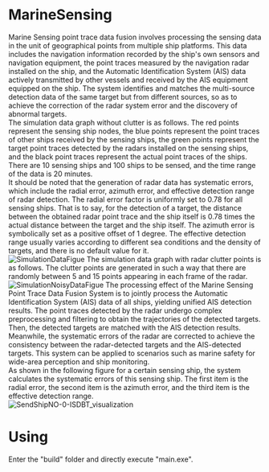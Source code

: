 # MarineSensing
Marine Sensing point trace data fusion involves processing the sensing data in the unit of geographical points from multiple ship platforms. This data includes the navigation information recorded by the ship's own sensors and navigation equipment, the point traces measured by the navigation radar installed on the ship, and the Automatic Identification System (AIS) data actively transmitted by other vessels and received by the AIS equipment equipped on the ship. The system identifies and matches the multi-source detection data of the same target but from different sources, so as to achieve the correction of the radar system error and the discovery of abnormal targets.<br>
The simulation data graph without clutter is as follows. The red points represent the sensing ship nodes, the blue points represent the point traces of other ships received by the sensing ships, the green points represent the target point traces detected by the radars installed on the sensing ships, and the black point traces represent the actual point traces of the ships. There are 10 sensing ships and 100 ships to be sensed, and the time range of the data is 20 minutes.<br>
It should be noted that the generation of radar data has systematic errors, which include the radial error, azimuth error, and effective detection range of radar detection. The radial error factor is uniformly set to 0.78 for all sensing ships. That is to say, for the detection of a target, the distance between the obtained radar point trace and the ship itself is 0.78 times the actual distance between the target and the ship itself. The azimuth error is symbolically set as a positive offset of 1 degree. The effective detection range usually varies according to different sea conditions and the density of targets, and there is no default value for it. <br>
![SimulationDataFigue](https://github.com/user-attachments/assets/b719cd59-7efc-42c0-a7c7-d3f2ed8e85f2)
The simulation data graph with radar clutter points is as follows. The clutter points are generated in such a way that there are randomly between 5 and 15 points appearing in each frame of the radar.  <br>
![SimulationNoisyDataFigue](https://github.com/user-attachments/assets/5198b7ab-bed6-4a29-abef-55b904f46614)
The processing effect of the Marine Sensing Point Trace Data Fusion System is to jointly process the Automatic Identification System (AIS) data of all ships, yielding unified AIS detection results. The point traces detected by the radar undergo complex preprocessing and filtering to obtain the trajectories of the detected targets. Then, the detected targets are matched with the AIS detection results. Meanwhile, the systematic errors of the radar are corrected to achieve the consistency between the radar-detected targets and the AIS-detected targets. This system can be applied to scenarios such as marine safety for wide-area perception and ship monitoring. <br>
As shown in the following figure for a certain sensing ship, the system calculates the systematic errors of this sensing ship. The first item is the radial error, the second item is the azimuth error, and the third item is the effective detection range. <br>
![SendShipNO-0-ISDBT_visualization](https://github.com/user-attachments/assets/27d8f57b-cfdd-46d3-a0bd-c743b2f73187)
# Using
Enter the "build" folder and directly execute "main.exe". 
